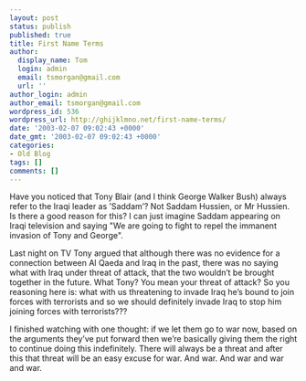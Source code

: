 ```yaml
---
layout: post
status: publish
published: true
title: First Name Terms
author:
  display_name: Tom
  login: admin
  email: tsmorgan@gmail.com
  url: ''
author_login: admin
author_email: tsmorgan@gmail.com
wordpress_id: 536
wordpress_url: http://ghijklmno.net/first-name-terms/
date: '2003-02-07 09:02:43 +0000'
date_gmt: '2003-02-07 09:02:43 +0000'
categories:
- Old Blog
tags: []
comments: []
---
```

<p>Have you noticed that Tony Blair (and I think George Walker Bush) always refer to the Iraqi leader as &#8217;Saddam&#8217;? Not Saddam Hussien, or Mr Hussien. Is there a good reason for this? I can just imagine Saddam appearing on Iraqi television and saying "We are going to fight to repel the immanent invasion of Tony and George".</p>

<p>Last night on TV Tony argued that although there was no evidence for a connection between Al Qaeda and Iraq in the past, there was no saying what with Iraq under threat of attack, that  the two wouldn&#8217;t be brought together in the future. What Tony? You mean your threat of attack? So you reasoning here is: what with us threatening to invade Iraq he&#8217;s bound to join forces with terrorists and so we should definitely invade Iraq to stop him joining forces with terrorists???</p>

<p>I finished watching with one thought: if we let them go to war now, based on the arguments they&#8217;ve put forward then we&#8217;re basically giving them the right to continue doing this indefinitely. There will always be a threat and after this that threat will be an easy excuse for war. And war. And war and war and war.</p>


